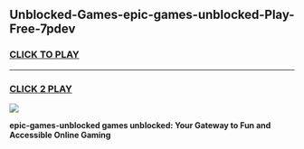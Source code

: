 
## Unblocked-Games-epic-games-unblocked-Play-Free-7pdev
<h3>
<a href="https://premium76.site?title=epic-games-unblocked&ref=22A">CLICK TO PLAY</a></h3>
<hr>

<h3>
<a href="https://premium76.site?title=epic-games-unblocked&ref=22A">CLICK 2 PLAY</a>
  
</h3>

<a href="https://premium76.site?title=epic-games-unblocked&ref=22A"><img src="https://clearcache.store/games.png"></a>


**epic-games-unblocked games unblocked: Your Gateway to Fun and Accessible Online Gaming**
